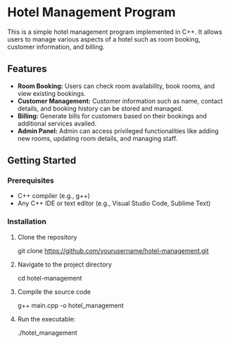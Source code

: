 # Hotel Management Program

This is a simple hotel management program implemented in C++. It allows users to manage various aspects of a hotel such as room booking, customer information, and billing.

## Features

- **Room Booking:** Users can check room availability, book rooms, and view existing bookings.
- **Customer Management:** Customer information such as name, contact details, and booking history can be stored and managed.
- **Billing:** Generate bills for customers based on their bookings and additional services availed.
- **Admin Panel:** Admin can access privileged functionalities like adding new rooms, updating room details, and managing staff.

## Getting Started

### Prerequisites

- C++ compiler (e.g., g++)
- Any C++ IDE or text editor (e.g., Visual Studio Code, Sublime Text)

### Installation

1. Clone the repository
   
   git clone https://github.com/yourusername/hotel-management.git
   
2. Navigate to the project directory
   
      cd hotel-management

3. Compile the source code
   
   g++ main.cpp -o hotel_management
   
4. Run the executable:
   
      ./hotel_management
